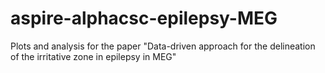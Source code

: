 # aspire-alphacsc-epilepsy-MEG
Plots and analysis for the paper "Data-driven approach for the delineation of the irritative zone in epilepsy in MEG"
